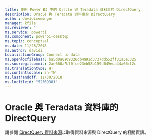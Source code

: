 ```yaml
---
title: 使用 Power BI 中的 Oracle 與 Teradata 資料庫的 DirectQuery
description: Oracle 與 Teradata 資料庫的 DirectQuery
author: davidiseminger
manager: kfile
ms.reviewer: ''
ms.service: powerbi
ms.component: powerbi-desktop
ms.topic: conceptual
ms.date: 11/28/2018
ms.author: davidi
LocalizationGroup: Connect to data
ms.openlocfilehash: ba5d0a0a09326db4991d3737dd552ff31a3e3325
ms.sourcegitcommit: 2ae660a7b70fce23eb58b159d049eca44a664f2c
ms.translationtype: HT
ms.contentlocale: zh-TW
ms.lasthandoff: 11/30/2018
ms.locfileid: "52669381"
---
```

# <a name="directquery-for-oracle-and-teradata-databases"></a>Oracle 與 Teradata 資料庫的 DirectQuery
請參閱 [DirectQuery 資料來源](desktop-directquery-data-sources.md)以取得資料來源與 DirectQuery 的相關資訊。

